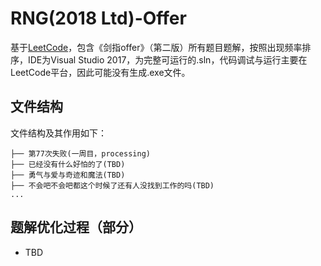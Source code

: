 # RNG(2018 Ltd)-Offer
基于[LeetCode](https://leetcode-cn.com/problemset/lcof/)，包含《剑指offer》（第二版）所有题目题解，按照出现频率排序，IDE为Visual Studio 2017，为完整可运行的.sln，代码调试与运行主要在LeetCode平台，因此可能没有生成.exe文件。

## 文件结构

文件结构及其作用如下：

```
├── 第77次失败(一周目，processing)
├── 已经没有什么好怕的了(TBD)
├── 勇气与爱与奇迹和魔法(TBD)
├── 不会吧不会吧都这个时候了还有人没找到工作的吗(TBD)
...
```
## 题解优化过程（部分）
- TBD
